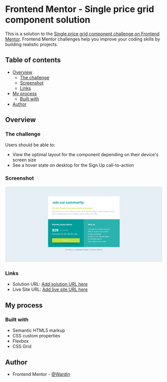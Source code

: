 # Frontend Mentor - Single price grid component solution

This is a solution to the [Single price grid component challenge on Frontend Mentor](https://www.frontendmentor.io/challenges/single-price-grid-component-5ce41129d0ff452fec5abbbc). Frontend Mentor challenges help you improve your coding skills by building realistic projects. 

## Table of contents

- [Overview](#overview)
  - [The challenge](#the-challenge)
  - [Screenshot](#screenshot)
  - [Links](#links)
- [My process](#my-process)
  - [Built with](#built-with)
- [Author](#author)

## Overview

### The challenge

Users should be able to:

- View the optimal layout for the component depending on their device's screen size
- See a hover state on desktop for the Sign Up call-to-action

### Screenshot

![](images/screenshot.png)

### Links

- Solution URL: [Add solution URL here](https://github.com/Wardinul/Single-price-grid-component)
- Live Site URL: [Add live site URL here](https://wardinul.github.io/Single-price-grid-component/)

## My process

### Built with

- Semantic HTML5 markup
- CSS custom properties
- Flexbox
- CSS Grid

## Author

- Frontend Mentor - [@Wardin](https://www.frontendmentor.io/profile/Wardinul)

